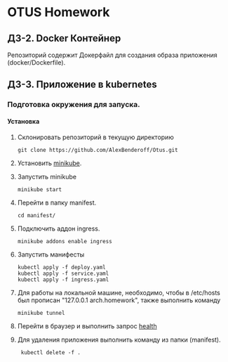 # OTUS Homework

## ДЗ-2. Docker Контейнер 

Репозиторий содержит Докерфайл для создания образа приложения (docker/Dockerfile).

## ДЗ-3. Приложение в kubernetes

### Подготовка окружения для запуска.

#### Установка
1. Склонировать репозиторий в текущую директорию
    ```shell
    git clone https://github.com/AlexBenderoff/Otus.git
    ```
2. Установить [minikube](https://kubernetes.io/ru/docs/tasks/tools/install-minikube/).

3. Запустить minikube
    ```shell
    minikube start
    ```
4. Перейти в папку manifest.
   ```shell
   cd manifest/
   ```
5. Подключить аддон ingress.
   ```shell
   minikube addons enable ingress
   ```
6. Запустить манифесты
   ```shell
   kubectl apply -f deploy.yaml
   kubectl apply -f service.yaml
   kubectl apply -f ingress.yaml
   ```
7. Для работы на локальной машине, необходимо, чтобы в /etc/hosts был прописан "127.0.0.1 arch.homework", также
   выполнить команду
   ```shell
   minikube tunnel
   ```
8. Перейти в браузер и выполнить запрос [health](http://arch.homework/health/)
9. Для удаления приложения выполнить команду из папки (manifest).
   ```shell
    kubectl delete -f .
   ```
